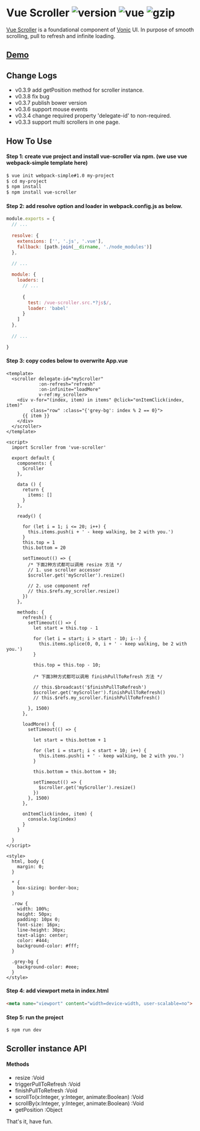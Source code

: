 # Vue Scroller ![version](https://img.shields.io/badge/release-%20v0.3.9%20-green.svg) ![vue](https://img.shields.io/badge/vue-%20v1.0%20-green.svg) ![gzip](https://img.shields.io/badge/gzip-%2010k%20-green.svg)

[Vue Scroller](https://github.com/wangdahoo/vue-scroller) is a foundational component of [Vonic](https://github.com/wangdahoo/vonic) UI.
In purpose of smooth scrolling, pull to refresh and infinite loading.

## [Demo](https://wangdahoo.github.io/vue-scroller/)

## Change Logs
- v0.3.9
add getPosition method for scroller instance.
- v0.3.8
fix bug
- v0.3.7
publish bower version
- v0.3.6
support mouse events
- v0.3.4
change required property 'delegate-id' to non-required.
- v0.3.3
support multi scrollers in one page.

## How To Use
#### Step 1: create vue project and install vue-scroller via npm. (we use vue webpack-simple template here)
```bash
$ vue init webpack-simple#1.0 my-project
$ cd my-project
$ npm install
$ npm install vue-scroller
```

#### Step 2: add resolve option and loader in webpack.config.js as below.
```js
module.exports = {
  // ...
  
  resolve: {
    extensions: ['', '.js', '.vue'],
    fallback: [path.join(__dirname, './node_modules')]
  },

  // ...
  
  module: {
    loaders: [
      // ...
      
      {
        test: /vue-scroller.src.*?js$/,
        loader: 'babel'
      }
    ]
  },
  
  // ...

}
```

#### Step 3: copy codes below to overwrite App.vue
```vue
<template>
  <scroller delegate-id="myScroller"
            :on-refresh="refresh"
            :on-infinite="loadMore"
            v-ref:my_scroller>
    <div v-for="(index, item) in items" @click="onItemClick(index, item)"
         class="row" :class="{'grey-bg': index % 2 == 0}">
      {{ item }}
    </div>
  </scroller>
</template>

<script>
  import Scroller from 'vue-scroller'

  export default {
    components: {
      Scroller
    },

    data () {
      return {
        items: []
      }
    },

    ready() {

      for (let i = 1; i <= 20; i++) {
        this.items.push(i + ' - keep walking, be 2 with you.')
      }
      this.top = 1
      this.bottom = 20

      setTimeout(() => {
        /* 下面2种方式都可以调用 resize 方法 */
        // 1. use scroller accessor
        $scroller.get('myScroller').resize()

        // 2. use component ref
        // this.$refs.my_scroller.resize()
      })
    },

    methods: {
      refresh() {
        setTimeout(() => {
          let start = this.top - 1

          for (let i = start; i > start - 10; i--) {
            this.items.splice(0, 0, i + ' - keep walking, be 2 with you.')
          }

          this.top = this.top - 10;

          /* 下面3种方式都可以调用 finishPullToRefresh 方法 */

          // this.$broadcast('$finishPullToRefresh')
          $scroller.get('myScroller').finishPullToRefresh()
          // this.$refs.my_scroller.finishPullToRefresh()

        }, 1500)
      },

      loadMore() {
        setTimeout(() => {

          let start = this.bottom + 1

          for (let i = start; i < start + 10; i++) {
            this.items.push(i + ' - keep walking, be 2 with you.')
          }

          this.bottom = this.bottom + 10;

          setTimeout(() => {
            $scroller.get('myScroller').resize()
          })
        }, 1500)
      },

      onItemClick(index, item) {
        console.log(index)
      }
    }

  }
</script>

<style>
  html, body {
    margin: 0;
  }

  * {
    box-sizing: border-box;
  }

  .row {
    width: 100%;
    height: 50px;
    padding: 10px 0;
    font-size: 16px;
    line-height: 30px;
    text-align: center;
    color: #444;
    background-color: #fff;
  }

  .grey-bg {
    background-color: #eee;
  }
</style>
```

#### Step 4: add viewport meta in index.html
```html
<meta name="viewport" content="width=device-width, user-scalable=no">
```

#### Step 5: run the project
```bash
$ npm run dev
```

## Scroller instance API
#### Methods
- resize :Void
- triggerPullToRefresh :Void
- finishPullToRefresh :Void
- scrollTo(x:Integer, y:Integer, animate:Boolean) :Void
- scrollBy(x:Integer, y:Integer, animate:Boolean) :Void
- getPosition :Object


That's it, have fun.
